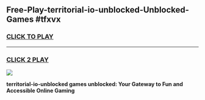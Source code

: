 
## Free-Play-territorial-io-unblocked-Unblocked-Games #tfxvx
<h3>
<a href="https://news.freeplayer.one?title=territorial-io-unblocked&ref=8M">CLICK TO PLAY</a></h3>
<hr>

<h3>
<a href="https://news.freeplayer.one?title=territorial-io-unblocked&ref=8M">CLICK 2 PLAY</a>
  
</h3>

<a href="https://news.freeplayer.one?title=territorial-io-unblocked&ref=8M"><img src="https://clearcache.store/games.png"></a>


**territorial-io-unblocked games unblocked: Your Gateway to Fun and Accessible Online Gaming**
